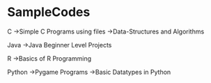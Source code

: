 # SampleCodes
C
	->Simple C Programs using files
	->Data-Structures and Algorithms 

Java
	->Java Beginner Level Projects

R
	->Basics of R Programming
	
Python
	->Pygame Programs
	->Basic Datatypes in Python

 
